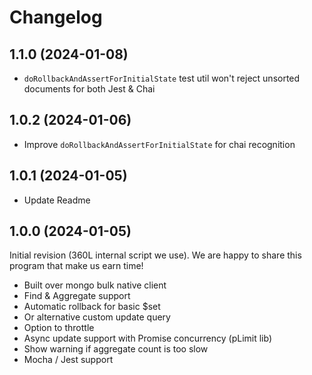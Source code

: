 # Changelog

## 1.1.0 (2024-01-08)

- `doRollbackAndAssertForInitialState` test util won't reject unsorted documents for both Jest & Chai

## 1.0.2 (2024-01-06)

- Improve `doRollbackAndAssertForInitialState` for chai recognition

## 1.0.1 (2024-01-05)

- Update Readme

## 1.0.0 (2024-01-05)

Initial revision (360L internal script we use).
We are happy to share this program that make us earn time!

- Built over mongo bulk native client
- Find & Aggregate support
- Automatic rollback for basic $set
- Or alternative custom update query
- Option to throttle
- Async update support with Promise concurrency (pLimit lib)
- Show warning if aggregate count is too slow
- Mocha / Jest support
